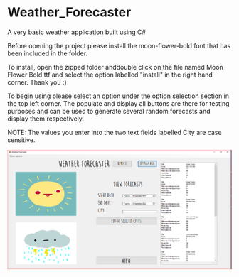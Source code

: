 # Weather_Forecaster
A very basic weather application built using C#

Before opening the project please install the moon-flower-bold font that has been included in the folder. 

To install, open the zipped folder anddouble click on the file named Moon Flower Bold.ttf and select the option labelled "install" in the right hand corner. Thank you :)

To begin using please select an option under the option selection section in the top left corner. 
The populate and display all buttons are there for testing purposes and can be used to generate several random forecasts and display them respectively.

NOTE: The values you enter into the two text fields labelled City are case sensitive.

![Application in action](usage1.png)
